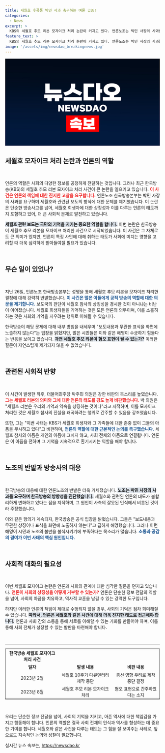 ```yaml
---
title: 세월호 후폭풍 박민 사과 촉구하는 여론 급증!
categories:
  - News
excerpt: >
  KBS의 세월호 추모 리본 모자이크 처리 논란이 커지고 있다. 언론노조는 박민 사장의 사과를 요구하며, 이를 혐오의 표현으로 간주하는 것은 상식을 벗어난 행동이라고 비판했다. KBS는 보도 내용과 무관한 표식은 지양한다는 입장을 밝혔지만, 여론은 분분하다.
feature_text: >
  KBS의 세월호 추모 리본 모자이크 처리 논란이 커지고 있다. 언론노조는 박민 사장의 사과를 요구하며, 이를 혐오의 표현으로 간주하는 것은 상식을 벗어난 행동이라고 비판했다. KBS는 보도 내용과 무관한 표식은 지양한다는 입장을 밝혔지만, 여론은 분분하다.
image: '/assets/img/newsdao_breakingnews.jpg'
---
```


<p><img src="/assets/img/newsdao_breakingnews.jpg" alt="implanttips 속보" /></p>

<h2 data-ke-size="size26">세월호 모자이크 처리 논란과 언론의 역할</h2>

<p data-ke-size="size16">&nbsp;</p>

<p>언론의 역할은 사회의 다양한 정보를 공정하게 전달하는 것입니다. 그러나 최근 한국방송(KBS)의 세월호 추모 리본 모자이크 처리 사건이 큰 논란을 일으키고 있습니다. <b><span style="color: #ee2323;">이 사건은 언론의 책임에 대한 진지한 고찰을 요구합니다.</span></b> 언론노조 한국방송본부는 박민 사장의 사과를 요구하며 세월호와 관련된 보도의 방식에 대한 문제를 제기했습니다. 이 논란은 단순한 방송사고를 넘어, 세월호 희생자에 대한 상징성과 이를 다루는 언론의 태도까지 포함하고 있어, 더 큰 사회적 문제로 발전하고 있습니다. </p>

<p><b><span style="background-color: #21538527;">세월호 관련 보도는 국민의 기억을 지키는 중요한 역할을 합니다.</span></b> 이번 논란은 한국방송이 세월호 추모 리본을 모자이크 처리한 사건으로 시작되었습니다. 이 사건은 그 자체로도 큰 의미가 있지만, 언론이 특정 사안에 대해 취하는 태도가 사회에 미치는 영향을 고려할 때 더욱 심각하게 받아들여질 필요가 있습니다.</p>

<p data-ke-size="size16">&nbsp;</p>

<h2 data-ke-size="size26">무슨 일이 있었나?</h2>

<p data-ke-size="size16">&nbsp;</p>

<p>지난 26일, 언론노조 한국방송본부는 성명을 통해 세월호 추모 리본을 모자이크 처리한 결정에 대해 강력히 반발했습니다. <b><span style="color: #1a5490;">이 사건은 많은 이들에게 공적 방송의 역할에 대한 의문을 제기합니다.</span></b> 보도국의 판단이 세월호 참사의 상징성을 경시한 것이 아니냐는 비난이 이어졌습니다. 세월호 희생자들을 기억하는 것은 모든 언론의 의무이며, 이를 소홀히 하는 것은 사회의 기억을 지우려는 행위로 이해될 수 있습니다.</p>

<p>한국방송이 해당 문제에 대해 내부 방침을 내세우며 "보도내용과 무관한 표식을 화면에 노출하지 않는다"는 입장을 밝혔지만, 많은 시민들은 이와 같은 해명이 수긍하기 힘들다는 반응을 보이고 있습니다. <b><span style="background-color: #21538527;">과연 세월호 추모 리본이 혐오 표현이 될 수 있는가?</span></b> 이러한 질문이 자연스럽게 제기되지 않을 수 없었습니다.</p>

<p data-ke-size="size16">&nbsp;</p>

<h2 data-ke-size="size26">관련된 사회적 반향</h2>

<p data-ke-size="size16">&nbsp;</p>

<p>이 사건이 발생한 직후, 더불어민주당 박주민 의원은 강한 비판의 목소리를 높였습니다. <b><span style="color: #ee2323;">그는 세월호 리본의 의미와 그에 대한 언론의 태도를 강도 높게 비판했습니다.</span></b> 박 의원은 "세월호 리본은 우리의 기억과 약속을 상징하는 것이다"라고 지적하며, 이를 모자이크 처리한 것은 세월호 참사의 진실을 왜곡하려는 행위로 간주할 수 있음을 강조했습니다. </p>

<p>또한, 그는 "이번 사태는 KBS가 세월호 희생자와 그 가족들에 대한 존중 없이 그들의 아픔을 무시하고 있다"고 비판하며, <b><span style="color: #1a5490;">언론의 역할에 대한 근본적인 논의를 촉구했습니다.</span></b> 세월호 참사의 아픔은 개인의 아픔에 그치지 않고, 사회 전체의 아픔으로 연결됩니다. 언론은 이 아픔을 전하며 그 기억을 지속적으로 환기시키는 역할을 해야 합니다.</p>

<p data-ke-size="size16">&nbsp;</p>

<h2 data-ke-size="size26">노조의 반발과 방송사의 대응</h2>

<p data-ke-size="size16">&nbsp;</p>

<p>한국방송의 대응에 대한 언론노조의 반발은 더욱 거세졌습니다. <b><span style="background-color: #21538527;">노조는 박민 사장의 사과를 요구하며 한국방송의 방향성을 진단했습니다.</span></b> 세월호와 관련된 언론의 태도가 불합리하게 변화하고 있다는 점을 지적하며, 그 원인이 사측의 잘못된 인식에서 비롯된 것이라 주장했습니다. </p>

<p>이와 같은 항의가 계속되자, 한국방송은 공식 입장을 밝혔습니다. 그들은 "보도내용과 무관한 상징이나 표식을 화면에 노출하지 않는다"고 급하게 해명했습니다. 그러나 이런 해명이 시민과 노조의 불만을 불식시키기에 부족하다는 목소리가 많습니다. <b><span style="color: #1a5490;">소통과 공감의 결여가 이번 사태의 핵심 원인입니다.</span></b></p>

<p data-ke-size="size16">&nbsp;</p>

<h2 data-ke-size="size26">사회적 대화의 필요성</h2>

<p data-ke-size="size16">&nbsp;</p>

<p>이번 세월호 모자이크 논란은 언론과 사회의 관계에 대한 심각한 질문을 던지고 있습니다. <b><span style="color: #ee2323;">언론이 사회의 상징성을 어떻게 거부할 수 있는가?</span></b> 언론은 단순한 정보 전달의 역할을 넘어, 사회의 아픔을 치유하고, 역사적 교훈을 남길 수 있는 강력한 도구입니다. </p>

<p>하지만 이러한 언론의 책임이 제대로 수행되지 않을 경우, 사회의 기억은 점차 희미해질 수 있습니다. <b><span style="background-color: #21538527;">따라서, 언론은 세월호와 같은 사건에 대해 더욱 진지한 태도로 접근해야 합니다.</span></b> 언론과 사회 간의 소통을 통해 서로를 이해할 수 있는 기회를 만들어야 하며, 이를 통해 사회 전체가 성장할 수 있는 발판을 마련해야 합니다.</p>

<p data-ke-size="size16">&nbsp;</p>

<hr>

<table style="width:100%; border-collapse: collapse; border: solid black 1px;">
<tr>
<td style="text-align: center; height: 17px;"><b>한국방송 세월호 모자이크 처리 사건</b></td>
</tr>
<tr>
<td style="text-align: center; height: 17px;"><b>일자</b></td>
<td style="text-align: center; height: 17px;"><b>발생 내용</b></td>
<td style="text-align: center; height: 17px;"><b>비판 내용</b></td>
</tr>
<tr>
<td style="text-align: center; height: 17px;">2023년 2월</td>
<td style="text-align: center; height: 17px;">세월호 10주기 다큐멘터리 제작 중단</td>
<td style="text-align: center; height: 17px;">총선 영향 우려로 제작 중단 결정</td>
</tr>
<tr>
<td style="text-align: center; height: 17px;">2023년 8월</td>
<td style="text-align: center; height: 17px;">세월호 추모 리본 모자이크 처리</td>
<td style="text-align: center; height: 17px;">혐오 표현으로 간주하였다는 소지</td>
</tr>
</table>

<p data-ke-size="size16">&nbsp;</p>

<p>우리는 단순한 정보 전달을 넘어, 사회의 기억을 지키고, 아픈 역사에 대한 책임감을 가지고 행동해야 합니다. 언론의 역할은 결국 사회 전체의 인식과 역사를 형성하는 데 중요한 기여를 합니다. 세월호와 같은 사건을 다루는 태도는 그 힘을 잘 보여주는 사례로, 앞으로도 지속적인 논의와 성찰이 필요합니다.</p>
실시간 뉴스 속보는, <a href="https://newsdao.kr" rel="dofollow">https://newsdao.kr</a>


